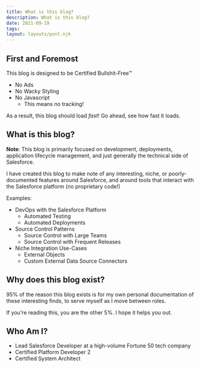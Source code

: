```yaml
---
title: What is this blog?
description: What is this blog?
date: 2021-09-19
tags:
layout: layouts/post.njk
---
```


## First and Foremost

This blog is designed to be Certified Bullshit-Free™

- No Ads
- No Wacky Styling
- No Javascript
  - This means no tracking!

As a result, this blog should load *fast*! Go ahead, see how fast it loads.

## What is this blog?

**Note**: This blog is primarily focused on development, deployments, application lifecycle management, and just generally the technical side of Salesforce.

I have created this blog to make note of any interesting, niche, or poorly-documented features around Salesforce, and around tools that interact with the Salesforce platform (no proprietary code!)

Examples:
- DevOps with the Salesforce Platform
  - Automated Testing
  - Automated Deployments
- Source Control Patterns
  - Source Control with Large Teams
  - Source Control with Frequent Releases
- Niche Integration Use-Cases
  - External Objects
  - Custom External Data Source Connectors

## Why does this blog exist?

95% of the reason this blog exists is for my own personal documentation of these interesting finds, to serve myself as I move between roles.

If you're reading this, you are the other 5%. I hope it helps you out.

## Who Am I?
- Lead Salesforce Developer at a high-volume Fortune 50 tech company
- Certified Platform Developer 2
- Certified System Architect
